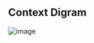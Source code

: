 ## Context Digram 
![image](https://github.com/user-attachments/assets/18e273c2-a1d7-43c9-a87b-3fdfe29c41b3)

